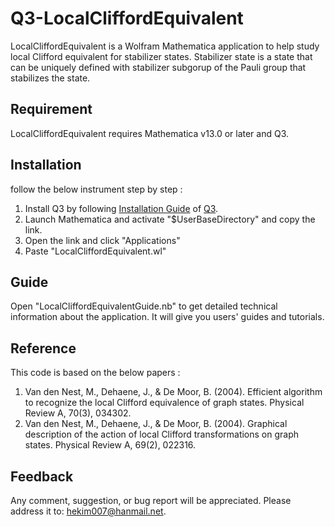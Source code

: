 # Q3-LocalCliffordEquivalent
LocalCliffordEquivalent is a Wolfram Mathematica application to help study local Clifford equivalent for stabilizer states. Stabilizer state is a state that can be uniquely defined with stabilizer subgorup of the Pauli group that stabilizes the state.
## Requirement
LocalCliffordEquivalent requires Mathematica v13.0 or later and Q3.
## Installation
follow the below instrument step by step :
1. Install Q3 by following [Installation Guide](https://github.com/quantum-mob/Q3/blob/main/INSTALL.md) of [Q3](https://github.com/quantum-mob/Q3).
2. Launch Mathematica and activate "$UserBaseDirectory" and copy the link.
3. Open the link and click "Applications"
4. Paste "LocalCliffordEquivalent.wl"
## Guide
Open "LocalCliffordEquivalentGuide.nb" to get detailed technical information about the application. It will give you users' guides and tutorials.
## Reference
This code is based on the below papers :
1. Van den Nest, M., Dehaene, J., & De Moor, B. (2004). Efficient algorithm to recognize the local Clifford equivalence of graph states. Physical Review A, 70(3), 034302.
2. Van den Nest, M., Dehaene, J., & De Moor, B. (2004). Graphical description of the action of local Clifford transformations on graph states. Physical Review A, 69(2), 022316.
## Feedback
Any comment, suggestion, or bug report will be appreciated. Please address it to: hekim007@hanmail.net.
